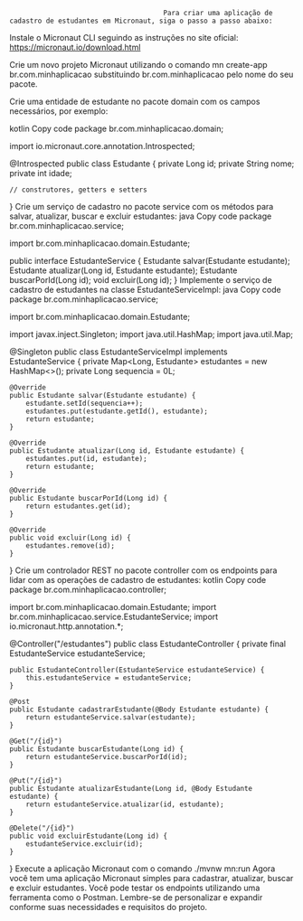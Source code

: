 
                                          Para criar uma aplicação de cadastro de estudantes em Micronaut, siga o passo a passo abaixo:
                                          

Instale o Micronaut CLI seguindo as instruções no site oficial: https://micronaut.io/download.html

Crie um novo projeto Micronaut utilizando o comando mn create-app br.com.minhaplicacao substituindo br.com.minhaplicacao pelo nome do seu pacote.

Crie uma entidade de estudante no pacote domain com os campos necessários, por exemplo:

kotlin
Copy code
package br.com.minhaplicacao.domain;

import io.micronaut.core.annotation.Introspected;

@Introspected
public class Estudante {
    private Long id;
    private String nome;
    private int idade;

    // construtores, getters e setters
}
Crie um serviço de cadastro no pacote service com os métodos para salvar, atualizar, buscar e excluir estudantes:
java
Copy code
package br.com.minhaplicacao.service;

import br.com.minhaplicacao.domain.Estudante;

public interface EstudanteService {
    Estudante salvar(Estudante estudante);
    Estudante atualizar(Long id, Estudante estudante);
    Estudante buscarPorId(Long id);
    void excluir(Long id);
}
Implemente o serviço de cadastro de estudantes na classe EstudanteServiceImpl:
java
Copy code
package br.com.minhaplicacao.service;

import br.com.minhaplicacao.domain.Estudante;

import javax.inject.Singleton;
import java.util.HashMap;
import java.util.Map;

@Singleton
public class EstudanteServiceImpl implements EstudanteService {
    private Map<Long, Estudante> estudantes = new HashMap<>();
    private Long sequencia = 0L;

    @Override
    public Estudante salvar(Estudante estudante) {
        estudante.setId(sequencia++);
        estudantes.put(estudante.getId(), estudante);
        return estudante;
    }

    @Override
    public Estudante atualizar(Long id, Estudante estudante) {
        estudantes.put(id, estudante);
        return estudante;
    }

    @Override
    public Estudante buscarPorId(Long id) {
        return estudantes.get(id);
    }

    @Override
    public void excluir(Long id) {
        estudantes.remove(id);
    }
}
Crie um controlador REST no pacote controller com os endpoints para lidar com as operações de cadastro de estudantes:
kotlin
Copy code
package br.com.minhaplicacao.controller;

import br.com.minhaplicacao.domain.Estudante;
import br.com.minhaplicacao.service.EstudanteService;
import io.micronaut.http.annotation.*;

@Controller("/estudantes")
public class EstudanteController {
    private final EstudanteService estudanteService;

    public EstudanteController(EstudanteService estudanteService) {
        this.estudanteService = estudanteService;
    }

    @Post
    public Estudante cadastrarEstudante(@Body Estudante estudante) {
        return estudanteService.salvar(estudante);
    }

    @Get("/{id}")
    public Estudante buscarEstudante(Long id) {
        return estudanteService.buscarPorId(id);
    }

    @Put("/{id}")
    public Estudante atualizarEstudante(Long id, @Body Estudante estudante) {
        return estudanteService.atualizar(id, estudante);
    }

    @Delete("/{id}")
    public void excluirEstudante(Long id) {
        estudanteService.excluir(id);
    }
}
Execute a aplicação Micronaut com o comando ./mvnw mn:run
Agora você tem uma aplicação Micronaut simples para cadastrar, atualizar, buscar e excluir estudantes. Você pode testar os endpoints utilizando uma ferramenta como o Postman. Lembre-se de personalizar e expandir conforme suas necessidades e requisitos do projeto.
